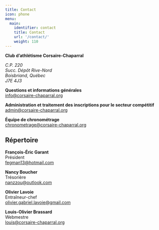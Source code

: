 ```yaml
---
title: Contact
icon: phone
menu:
  main:
    identifier: contact
    title: Contact
    url: '/contact/'
    weight: 110
---
```


**Club d’athlétisme Corsaire-Chaparral**  
<address>
C.P. 220<br />
Succ. Dépôt Rive-Nord<br />
Boisbriand, Québec<br />
J7E 4J3
</address>

**Questions et informations générales**  
<span class="icon icon-mail"></span>
<info@corsaire-chaparral.org>

**Administration et traitement des inscriptions pour le secteur compétitif**  
<span class="icon icon-mail"></span>
<admin@corsaire-chaparral.org>

**Équipe de chronométrage**  
<span class="icon icon-mail"></span>
<chronometrage@corsaire-chaparral.org>

## Répertoire

**François-Éric Garant**  
Président  
<span class="icon icon-mail"></span>
<fegman13@hotmail.com>

**Nancy Boucher**  
Trésorière  
<span class="icon icon-mail"></span>
<nanzzou@outlook.com>

**Olivier Lavoie**  
Entraîneur-chef  
<span class="icon icon-mail"></span>
<olivier.gabriel.lavoie@gmail.com>

**Louis-Olivier Brassard**  
Webmestre  
<span class="icon icon-mail"></span>
<louis@corsaire-chaparral.org>
